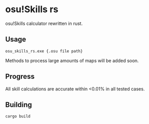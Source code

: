 # osu!Skills rs

osu!Skills calculator rewritten in rust.

## Usage

```
osu_skills_rs.exe {.osu file path}
```

Methods to process large amounts of maps will be added soon.

## Progress

All skill calculations are accurate within <0.01% in all tested cases.

## Building

```
cargo build
```